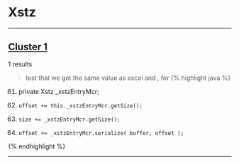 # Xstz

***

## [Cluster 1](./1)
1 results
> test that we get the same value as excel and , for 
{% highlight java %}
61. private Xstz _xstzEntryMcr;
134.     offset += this._xstzEntryMcr.getSize();
179.     size += _xstzEntryMcr.getSize();
220.     offset += _xstzEntryMcr.serialize( buffer, offset );
{% endhighlight %}

***

